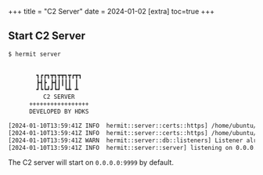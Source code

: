 +++
title = "C2 Server"
date = 2024-01-02
[extra]
toc=true
+++

## Start C2 Server

```sh
$ hermit server


        ┓┏┏┓┳┓┳┳┓┳┏┳┓
        ┣┫┣ ┣┫┃┃┃┃ ┃
        ┛┗┗┛┛┗┛ ┗┻ ┻
          C2 SERVER
      +++++++++++++++++
      DEVELOPED BY HDKS

[2024-01-10T13:59:41Z INFO  hermit::server::certs::https] /home/ubuntu/.hermit/server/listeners/listener_3943635548/certs/cert.pem created successfully.
[2024-01-10T13:59:41Z INFO  hermit::server::certs::https] /home/ubuntu/.hermit/server/listeners/listener_3943635548/certs/key.pem created successfully.
[2024-01-10T13:59:41Z WARN  hermit::server::db::listeners] Listener already exists in database.
[2024-01-10T13:59:41Z INFO  hermit::server::server] listening on 0.0.0.0:9999
```

The C2 server will start on `0.0.0.0:9999` by default.